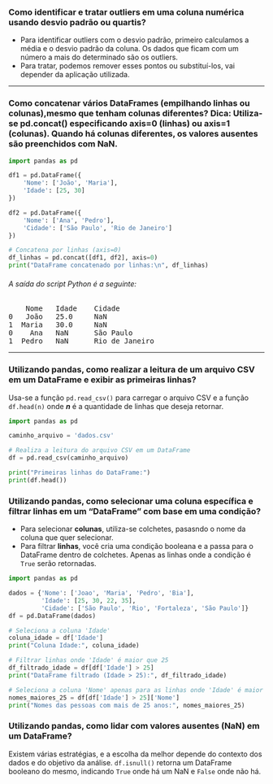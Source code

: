 ### Como identificar e tratar outliers em uma coluna numérica usando desvio padrão ou quartis?

- Para identificar outliers com o desvio padrão, primeiro calculamos a média e o desvio padrão da coluna. Os dados que ficam com um número a mais do determinado são os outliers.
- Para tratar, podemos remover esses pontos ou substituí-los, vai depender da aplicação utilizada. 
---

### Como concatenar vários DataFrames (empilhando linhas ou colunas),mesmo que tenham colunas diferentes? Dica: Utiliza-se pd.concat() especificando axis=0 (linhas) ou axis=1 (colunas). Quando há colunas diferentes, os valores ausentes são preenchidos com NaN.

```python
import pandas as pd

df1 = pd.DataFrame({
    'Nome': ['João', 'Maria'],
    'Idade': [25, 30]
})

df2 = pd.DataFrame({
    'Nome': ['Ana', 'Pedro'],
    'Cidade': ['São Paulo', 'Rio de Janeiro']
})

# Concatena por linhas (axis=0)
df_linhas = pd.concat([df1, df2], axis=0)
print("DataFrame concatenado por linhas:\n", df_linhas)

```
###### A saída do script Python é a seguinte:

<pre>
    Nome   Idade    Cidade
0   João   25.0     NaN
1  Maria   30.0     NaN
0    Ana   NaN      São Paulo
1  Pedro   NaN      Rio de Janeiro
</pre>
---
### Utilizando pandas, como realizar a leitura de um arquivo CSV em um DataFrame e exibir as primeiras linhas?
Usa-se a função `pd.read_csv()` para carregar o arquivo CSV e a função `df.head(n)` onde ***n*** é a quantidade de linhas que deseja retornar.

 ```python
import pandas as pd

caminho_arquivo = 'dados.csv'

# Realiza a leitura do arquivo CSV em um DataFrame
df = pd.read_csv(caminho_arquivo)

print("Primeiras linhas do DataFrame:")
print(df.head())

```

### Utilizando pandas, como selecionar uma coluna específica e filtrar linhas em um “DataFrame” com base em uma condição?

 - Para selecionar **colunas**, utiliza-se colchetes, pasasndo o nome da coluna que quer selecionar.
 - Para filtrar **linhas**, você cria uma condição booleana e a passa para o DataFrame dentro de colchetes. Apenas as linhas onde a condição é `True` serão retornadas.

```python
import pandas as pd

dados = {'Nome': ['Joao', 'Maria', 'Pedro', 'Bia'],
         'Idade': [25, 30, 22, 35],
         'Cidade': ['São Paulo', 'Rio', 'Fortaleza', 'São Paulo']}
df = pd.DataFrame(dados)

# Seleciona a coluna 'Idade'
coluna_idade = df['Idade']
print("Coluna Idade:", coluna_idade)

# Filtrar linhas onde 'Idade' é maior que 25
df_filtrado_idade = df[df['Idade'] > 25]
print("DataFrame filtrado (Idade > 25):", df_filtrado_idade)

# Seleciona a coluna 'Nome' apenas para as linhas onde 'Idade' é maior que 25
nomes_maiores_25 = df[df['Idade'] > 25]['Nome']
print("Nomes das pessoas com mais de 25 anos:", nomes_maiores_25)

```
### Utilizando pandas, como lidar com valores ausentes (NaN) em um DataFrame?

Existem várias estratégias, e a escolha da melhor depende do contexto dos dados e do objetivo da análise.
`df.isnull()` retorna um DataFrame booleano do mesmo, indicando `True` onde há um NaN e `False` onde não há.

